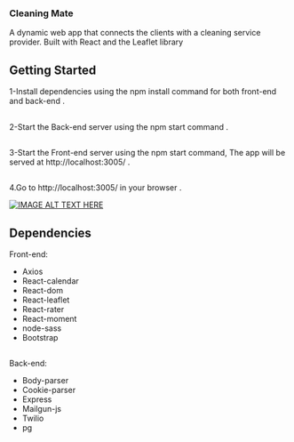 ### Cleaning Mate
A dynamic web app that connects the clients with a cleaning service provider. Built with React and the Leaflet library

## Getting Started

 1-Install dependencies using the npm install command for both front-end and back-end .
## 
 2-Start the Back-end server using the npm start command .
 ## 
 3-Start the Front-end server using the npm start command,
The app will be served at http://localhost:3005/ .
## 
 4.Go to http://localhost:3005/ in your browser .

[![IMAGE ALT TEXT HERE](https://img.youtube.com/vi/mhYABjg0Kxg/0.jpg)](https://www.youtube.com/watch?v=mhYABjg0Kxg)

## Dependencies
Front-end:
- Axios
- React-calendar
- React-dom
- React-leaflet
- React-rater
- React-moment
- node-sass
- Bootstrap

## 
Back-end:
- Body-parser
- Cookie-parser
- Express
- Mailgun-js
- Twilio
- pg